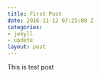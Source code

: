 ```yaml
---
title: First Post
date: 2016-11-12 07:25:00 Z
categories:
- jekyll
- update
layout: post
---
```


This is test post 
